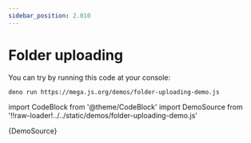 ```yaml
---
sidebar_position: 2.010
---
```


# Folder uploading

You can try by running this code at your console:

```bash
deno run https://mega.js.org/demos/folder-uploading-demo.js
```

import CodeBlock from '@theme/CodeBlock'
import DemoSource from '!!raw-loader!../../static/demos/folder-uploading-demo.js'

<CodeBlock language="js">{DemoSource}</CodeBlock>
